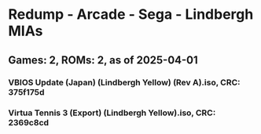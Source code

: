 # Redump - Arcade - Sega - Lindbergh MIAs
## Games: 2, ROMs: 2, as of 2025-04-01

### VBIOS Update (Japan) (Lindbergh Yellow) (Rev A).iso, CRC: 375f175d
### Virtua Tennis 3 (Export) (Lindbergh Yellow).iso, CRC: 2369c8cd
